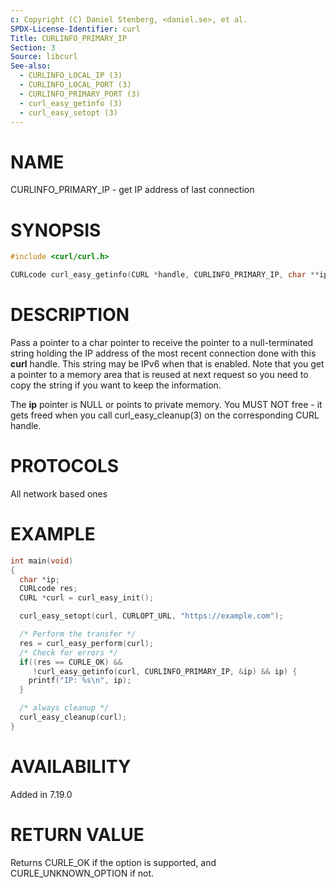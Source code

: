 ```yaml
---
c: Copyright (C) Daniel Stenberg, <daniel.se>, et al.
SPDX-License-Identifier: curl
Title: CURLINFO_PRIMARY_IP
Section: 3
Source: libcurl
See-also:
  - CURLINFO_LOCAL_IP (3)
  - CURLINFO_LOCAL_PORT (3)
  - CURLINFO_PRIMARY_PORT (3)
  - curl_easy_getinfo (3)
  - curl_easy_setopt (3)
---
```


# NAME

CURLINFO_PRIMARY_IP - get IP address of last connection

# SYNOPSIS

~~~c
#include <curl/curl.h>

CURLcode curl_easy_getinfo(CURL *handle, CURLINFO_PRIMARY_IP, char **ip);
~~~

# DESCRIPTION

Pass a pointer to a char pointer to receive the pointer to a null-terminated
string holding the IP address of the most recent connection done with this
**curl** handle. This string may be IPv6 when that is enabled. Note that you
get a pointer to a memory area that is reused at next request so you need to
copy the string if you want to keep the information.

The **ip** pointer is NULL or points to private memory. You MUST NOT free -
it gets freed when you call curl_easy_cleanup(3) on the corresponding
CURL handle.

# PROTOCOLS

All network based ones

# EXAMPLE

~~~c
int main(void)
{
  char *ip;
  CURLcode res;
  CURL *curl = curl_easy_init();

  curl_easy_setopt(curl, CURLOPT_URL, "https://example.com");

  /* Perform the transfer */
  res = curl_easy_perform(curl);
  /* Check for errors */
  if((res == CURLE_OK) &&
     !curl_easy_getinfo(curl, CURLINFO_PRIMARY_IP, &ip) && ip) {
    printf("IP: %s\n", ip);
  }

  /* always cleanup */
  curl_easy_cleanup(curl);
}
~~~

# AVAILABILITY

Added in 7.19.0

# RETURN VALUE

Returns CURLE_OK if the option is supported, and CURLE_UNKNOWN_OPTION if not.

